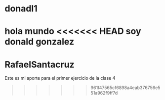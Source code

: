 # donadl1
hola mundo
<<<<<<< HEAD
soy donald gonzalez
=======
# RafaelSantacruz
Este es mi aporte para el primer ejercicio de la clase 4 
>>>>>>> 961f47565cf6898a4eab376756e551a962f9ff7d
